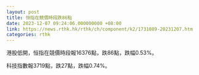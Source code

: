 ```yaml
---
layout: post
title: 恒指在競價時段跌86點
date: 2023-12-07 09:24:06.000000000 +08:00
link: https://news.rthk.hk/rthk/ch/component/k2/1731089-20231207.htm
categories: rthk
---
```


港股低開，恒指在競價時段報16376點，跌86點，跌幅0.53%。

科技指數報3719點，跌27點，跌幅0.74%。
